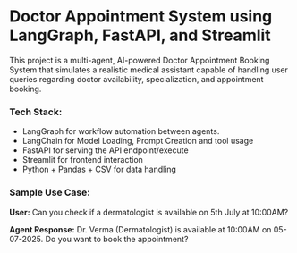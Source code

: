 # Doctor Appointment System using LangGraph, FastAPI, and Streamlit

This project is a multi-agent, AI-powered Doctor Appointment Booking System that simulates a realistic medical assistant capable of handling user queries regarding doctor availability, specialization, and appointment booking.

### Tech Stack:

- LangGraph for workflow automation between agents.
- LangChain for Model Loading, Prompt Creation and tool usage
- FastAPI for serving the API endpoint/execute
- Streamlit for frontend interaction
- Python + Pandas + CSV for data handling

### Sample Use Case:

**User:** Can you check if a dermatologist is available on 5th July at 10:00AM?

**Agent Response:** Dr. Verma (Dermatologist) is available at 10:00AM on 05-07-2025. Do you want to book the appointment?
